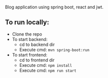 Blog application using spring boot, react and jwt.

## To run locally:

- Clone the repo
- To start backend:
  - cd to backend dir
  - Execute cmd: `mvn spring-boot:run`
- To start frontend:
  - cd to frontend dir
  - Execute cmd: `npm install`
  - Execute cmd: `npm run start`
